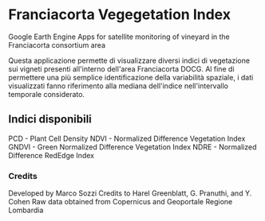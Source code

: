# Franciacorta Vegegetation Index
Google Earth Engine Apps for satellite monitoring of vineyard in the Franciacorta consortium area

Questa applicazione permette di visualizzare diversi indici di vegetazione sui vigneti presenti all'interno dell'area Franciacorta DOCG. Al fine di permettere una più semplice identificazione della variabilità spaziale, i dati visualizzati fanno riferimento alla mediana dell'indice nell'intervallo temporale considerato.

## Indici disponibili
PCD - Plant Cell Density
NDVI - Normalized Difference Vegetation Index
GNDVI - Green Normalized Difference Vegetation Index
NDRE - Normalized Difference RedEdge Index

### Credits
Developed by Marco Sozzi
Credits to Harel Greenblatt, G. Pranuthi, and Y. Cohen
Raw data obtained from Copernicus and Geoportale Regione Lombardia
